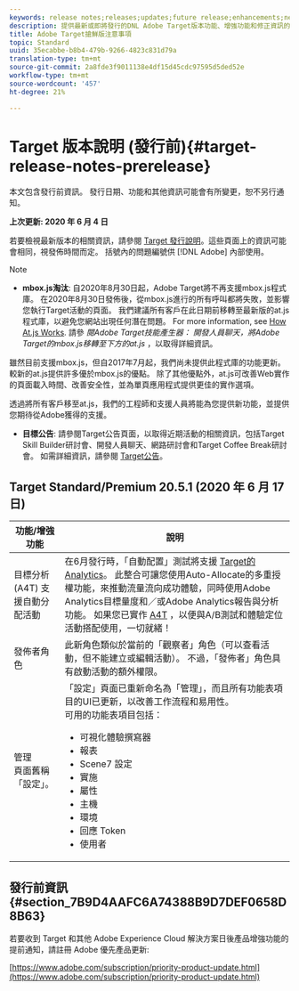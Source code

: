 ```yaml
---
keywords: release notes;releases;updates;future release;enhancements;new features;fixes;updates
description: 提供最新或即將發行的DNL Adobe Target版本功能、增強功能和修正資訊的發行說明。
title: Adobe Target搶鮮版注意事項
topic: Standard
uuid: 35ecabbe-b8b4-479b-9266-4823c831d79a
translation-type: tm+mt
source-git-commit: 2a8fde3f9011138e4df15d45cdc97595d5ded52e
workflow-type: tm+mt
source-wordcount: '457'
ht-degree: 21%

---
```



# Target 版本說明 (發行前){#target-release-notes-prerelease}

本文包含發行前資訊。 發行日期、功能和其他資訊可能會有所變更，恕不另行通知。

**上次更新: 2020 年 6 月 4 日**

若要檢視最新版本的相關資訊，請參閱 [Target 發行說明](release-notes.md)。這些頁面上的資訊可能會相同，視發佈時間而定。 括號內的問題編號供 [!DNL Adobe] 內部使用。

>[!NOTE]
>
>* **mbox.js淘汰**: 自2020年8月30日起，Adobe Target將不再支援mbox.js程式庫。 在2020年8月30日發佈後，從mbox.js進行的所有呼叫都將失敗，並影響您執行Target活動的頁面。 我們建議所有客戶在此日期前移轉至最新版的at.js程式庫，以避免您網站出現任何潛在問題。 For more information, see [How At.js Works](/help/c-implementing-target/c-implementing-target-for-client-side-web/c-how-atjs-works/how-atjs-works.md). 請參 *閱Adobe Target技能產生器： 開發人員聊天，將Adobe Target的mbox.js移轉至下方的at.js* ，以取得詳細資訊。
   >
   >   
   雖然目前支援mbox.js，但自2017年7月起，我們尚未提供此程式庫的功能更新。 較新的at.js提供許多優於mbox.js的優點。 除了其他優點外，at.js可改善Web實作的頁面載入時間、改善安全性，並為單頁應用程式提供更佳的實作選項。
   >
   >   
   透過將所有客戶移至at.js，我們的工程師和支援人員將能為您提供新功能，並提供您期待從Adobe獲得的支援。
   >
   >
* **目標公告**: 請參閱Target公告頁面，以取得近期活動的相關資訊，包括Target Skill Builder研討會、開發人員聊天、網路研討會和Target Coffee Break研討會。 如需詳細資訊，請參閱 [Target公告](/help/r-release-notes/target-announcements.md)。


## Target Standard/Premium 20.5.1 (2020 年 6 月 17 日)

| 功能/增強功能 | 說明 |
| --- | --- |
| 目標分析 (A4T) 支援自動分配活動 | 在6月發行時，「自動配置」測試將支援 [Target的Analytics](/help/c-integrating-target-with-mac/a4t/a4t.md)。 此整合可讓您使用Auto-Allocate的多重授權功能，來推動流量流向成功體驗，同時使用Adobe Analytics目標量度和／或Adobe Analytics報告與分析功能。 如果您已實作 [A4T](/help/c-integrating-target-with-mac/a4t/a4timplementation.md) ，以便與A/B測試和體驗定位活動搭配使用，一切就緒！ |
| 發佈者角色 | 此新角色類似於當前的「觀察者」角色（可以查看活動，但不能建立或編輯活動）。 不過，「發佈者」角色具有啟動活動的額外權限。 |
| 管理<br>頁面舊稱「設定」。 | 「設定」頁面已重新命名為「管理」，而且所有功能表項目的UI已更新，以改善工作流程和易用性。<br>可用的功能表項目包括：<ul><li>可視化體驗撰寫器</li><li>報表</li><li>Scene7 設定</li><li>實施</li><li>屬性</li><li>主機</li><li>環境</li><li>回應 Token</li><li>使用者</li></ul> |

## 發行前資訊 {#section_7B9D4AAFC6A74388B9D7DEF0658D8B63}

若要收到 Target 和其他 Adobe Experience Cloud 解決方案日後產品增強功能的提前通知，請註冊 Adobe 優先產品更新:

[https://www.adobe.com/subscription/priority-product-update.html](https://www.adobe.com/subscription/priority-product-update.html)
